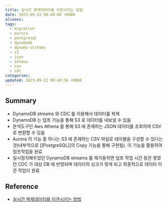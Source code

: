 ```yaml
---
title: 실시간 복제데이터를 이관시키는 방법
date: 2023-09-22 09:49:00 +0900
aliases: 
tags:
  - migration
  - aurora
  - postgresql
  - dynamodb
  - dynamo-streams
  - s3
  - json
  - athena
  - csv
  - cdc
categories: 
updated: 2023-09-22 09:49:56 +0900
---
```


## Summary

- DynamoDB streams 와 CDC 를 이용해서 데이터를 복제
- DynamoDB 는 덤프 기능을 통해 S3 로 데이터를 내보낼 수 있음
- 분석도구인 Aws Athena 를 통해 S3 에 존재하는 JSON 데이터를 조회하여 CSV 로 변환할 수 있음
- Aurora 의 기능 중 하나는 S3 에 존재하는 CSV 파일로 테이블을 구성할 수 있다는 것(내부적으로 [[PostgreSQL]]의 Copy 기능을 통해 구현됨). 이 기능을 활용하여 덤프작업을 완료
- 일시정지해두었던 DynamoDB streams 를 재가동하면 덤프 작업 시간 동안 쌓였던 CDC 가 대상 DB 에 반영되며 데이터의 싱크가 맞게 되고 최종적으로 데이터 이관 작업이 완료

## Reference

- [실시간 복제데이터를 이관시키는 방법](https://medium.com/stayge-labs/%EC%8B%A4%EC%8B%9C%EA%B0%84-%EB%B3%B5%EC%A0%9C-%EB%8D%B0%EC%9D%B4%ED%84%B0%EB%A5%BC-%EC%9D%B4%EA%B4%80%EC%8B%9C%ED%82%A4%EB%8A%94-%EB%B0%A9%EB%B2%95-498d3d52c8b4)
